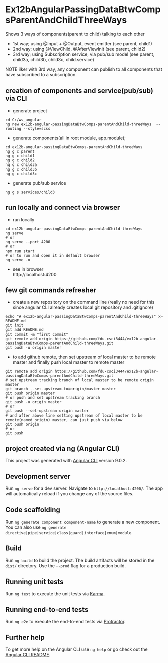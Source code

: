 # Ex12bAngularPassingDataBtwCompsParentAndChildThreeWays
Shows 3 ways of components(parent to child) talking to each other
- 1st way; using @Input + @Output, event emitter (see parent, child1)
- 2nd way; using @ViewChild, @AfterViewInit (see parent, child2)
- 3rd way; using Subscription service, via pub/sub model (see parent, child3a, child3b, child3c, child.service)

NOTE ilker with 3rd way, any component can publish to all components that have subscribed to a subscription.

## creation of components and service(pub/sub) via CLI
- generate project
```dos
cd C:/ws_angular
ng new ex12b-angular-passingDataBtwComps-parentAndChild-threeWays  --routing --style=scss
```
- generate components(all in root module, app.module);
```dos
cd ex12b-angular-passingDataBtwComps-parentAndChild-threeWays
ng g c parent
ng g c child1
ng g c child2
ng g c child3a
ng g c child3b
ng g c child3c
```
- generate pub/sub service
```dos
ng g s services/child3
```

## run locally and connect via browser
- run locally
```dos
cd ex12b-angular-passingDataBtwComps-parentAndChild-threeWays
ng serve
# or
ng serve --port 4200
# or
npm run start
# or to run and open it in default browser
ng serve -o
```
- see in browser <br>
http://localhost:4200

## few git commands refresher
- create a new repository on the command line (really no need for this since angular CLI already creates local git repository and .gitignore)
```dos
echo "# ex12b-angular-passingDataBtwComps-parentAndChild-threeWays" >> README.md
git init
git add README.md
git commit -m "first commit"
git remote add origin https://github.com/fdu-csci3444/ex12b-angular-passingDataBtwComps-parentAndChild-threeWays.git
git push -u origin master
```                
- to add github remote, then set upstream of local master to be remote master and finally push local master to remote master
```dos
git remote add origin https://github.com/fdu-csci3444/ex12b-angular-passingDataBtwComps-parentAndChild-threeWays.git
# set upstream tracking branch of local master to be remote origin master
git branch --set-upstream-to=origin/master master
git push origin master
# or push and set upstream tracking branch
git push -u origin master
# or
git push --set-upstream origin master
# and after above line setting upstream of local master to be remote(named origin) master, can just push via below
git push origin
# or
git push
```

## project created via ng (Angular CLI)
This project was generated with [Angular CLI](https://github.com/angular/angular-cli) version 9.0.2.

## Development server

Run `ng serve` for a dev server. Navigate to `http://localhost:4200/`. The app will automatically reload if you change any of the source files.

## Code scaffolding

Run `ng generate component component-name` to generate a new component. You can also use `ng generate directive|pipe|service|class|guard|interface|enum|module`.

## Build

Run `ng build` to build the project. The build artifacts will be stored in the `dist/` directory. Use the `--prod` flag for a production build.

## Running unit tests

Run `ng test` to execute the unit tests via [Karma](https://karma-runner.github.io).

## Running end-to-end tests

Run `ng e2e` to execute the end-to-end tests via [Protractor](http://www.protractortest.org/).

## Further help

To get more help on the Angular CLI use `ng help` or go check out the [Angular CLI README](https://github.com/angular/angular-cli/blob/master/README.md).
